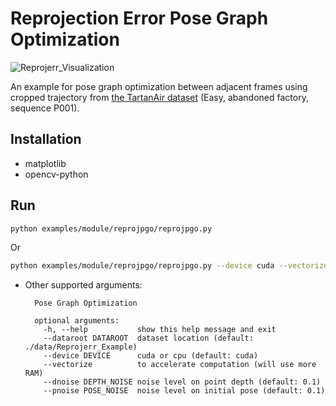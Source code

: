 # Reprojection Error Pose Graph Optimization

![Reprojerr_Visualization](https://github.com/pypose/pypose/assets/47029019/2312b239-896d-4c07-9cdf-56e35728ce08)

An example for pose graph optimization between adjacent frames using cropped trajectory from [the TartanAir dataset](https://theairlab.org/tartanair-dataset/) (Easy, abandoned factory, sequence P001).

## Installation

  * matplotlib
  * opencv-python


## Run

```bash
python examples/module/reprojpgo/reprojpgo.py
```

Or

```bash
python examples/module/reprojpgo/reprojpgo.py --device cuda --vectorize
```

* Other supported arguments:
  ```
    Pose Graph Optimization

    optional arguments:
      -h, --help           show this help message and exit
      --dataroot DATAROOT  dataset location (default: ./data/Reprojerr_Example)
      --device DEVICE      cuda or cpu (default: cuda)
      --vectorize          to accelerate computation (will use more RAM)
      --dnoise DEPTH_NOISE noise level on point depth (default: 0.1)
      --pnoise POSE_NOISE  noise level on initial pose (default: 0.1)
  ```
